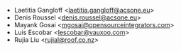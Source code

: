 - Laetitia Gangloff \<<laetitia.gangloff@acsone.eu>\>
- Denis Roussel \<<denis.roussel@acsone.eu>\>
- Mayank Gosai \<<mgosai@opensourceintegrators.com>\>
- Luis Escobar \<<lescobar@vauxoo.com>\>
- Rujia Liu \<<rujial@roof.co.nz>\>
